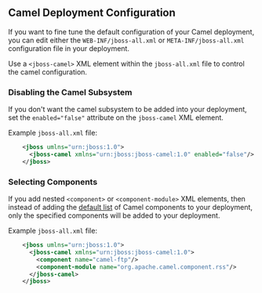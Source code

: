## Camel Deployment Configuration

If you want to fine tune the default configuration of your Camel deployment, you can edit either the `WEB-INF/jboss-all.xml` or `META-INF/jboss-all.xml` configuration file in your deployment.

Use a `<jboss-camel>` XML element within the `jboss-all.xml` file to control the camel configuration.

### Disabling the Camel Subsystem

If you don't want the camel subsystem to be added into
your deployment, set the `enabled="false"` attribute on the `jboss-camel` XML element.

Example `jboss-all.xml` file:

```xml
    <jboss umlns="urn:jboss:1.0">
      <jboss-camel xmlns="urn:jboss:jboss-camel:1.0" enabled="false"/>
    </jboss>
```    
### Selecting Components

If you add nested `<component>` or `<component-module>` XML elements, then instead of adding the [default list](../components/README.md) of Camel components to your deployment, only the specified components will be added to your deployment.

Example `jboss-all.xml` file:

```xml
    <jboss umlns="urn:jboss:1.0">
      <jboss-camel xmlns="urn:jboss:jboss-camel:1.0">
        <component name="camel-ftp"/>
        <component-module name="org.apache.camel.component.rss"/>
      </jboss-camel>
    </jboss>
```